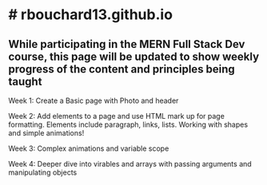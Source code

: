 <h1># rbouchard13.github.io</h1>

<h2>While participating in the MERN Full Stack Dev course, this page will be updated to show weekly progress of the content and principles being taught</h2>

<p>Week 1: Create a Basic page with Photo and header</p>
<p>Week 2: Add elements to a page and use HTML mark up for page formatting. Elements include paragraph, links, lists. Working with shapes and simple animations!</p>
<p>Week 3: Complex animations and variable scope</p>
<p>Week 4: Deeper dive into virables and arrays with passing arguments and manipulating objects</p>
